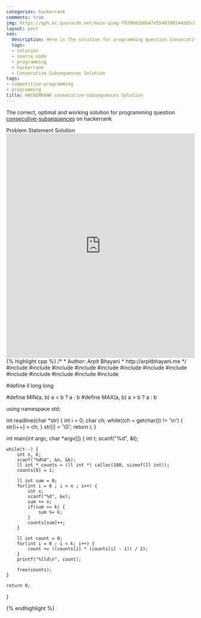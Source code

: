 ```yaml
---
categories: hackerrank
comments: true
img: https://qph.ec.quoracdn.net/main-qimg-f939681b0b47e5540398244db5c8966f?convert_to_webp=true
layout: post
seo:
  description: Here is the solution for programming question Consecutive Subsequences on hackerrank
  tags:
  - solution
  - source code
  - programming
  - hackerrank
  - Consecutive Subsequences Solution
tags:
- competitive-programming
- programming
title: HACKERRANK consecutive-subsequences Solution
---
```

The correct, optimal and working solution for programming question [consecutive-subsequences](https://www.hackerrank.com/contests/w6/challenges/consecutive-subsequences/) on hackerrank

<div class="ui secondary pointing large menu">
  <a class="grey item" data-tab="problem-statement">
    Problem Statement
  </a>
  <a class="active item grey" data-tab="solution">
    Solution
  </a>
</div>
<div class="ui bottom attached tab" data-tab="problem-statement">
    <iframe src="https://www.hackerrank.com/contests/w6/challenges/consecutive-subsequences/" width="100%" height="600px" style="overflow: scroll; border: none;"></iframe>
</div>
<div class="ui bottom attached active tab" data-tab="solution">
{% highlight cpp %}
/*
 *  Author: Arpit Bhayani
 *  http://arpitbhayani.me
 */
#include <cmath>
#include <cstdio>
#include <cstdlib>
#include <climits>
#include <deque>
#include <iostream>
#include <list>
#include <limits>
#include <map>
#include <queue>
#include <set>
#include <stack>
#include <vector>

#define ll long long

#define MIN(a, b) a < b ? a : b
#define MAX(a, b) a > b ? a : b

using namespace std;

int readline(char *str) {
    int i = 0;
    char ch;
    while((ch = getchar()) != '\n') {
        str[i++] = ch;
    }
    str[i] = '\0';
    return i;
}

int main(int argc, char *argv[]) {
    int t;
    scanf("%d", &t);

    while(t--) {
        int n, k;
        scanf("%d%d", &n, &k);
        ll int * counts = (ll int *) calloc(100, sizeof(ll int));
        counts[0] = 1;

        ll int sum = 0;
        for(int i = 0 ; i < n ; i++) {
            int x;
            scanf("%d", &x);
            sum += x;
            if(sum >= k) {
                sum %= k;
            }
            counts[sum]++;
        }

        ll int count = 0;
        for(int i = 0 ; i < k; i++) {
            count += ((counts[i] * (counts[i] - 1)) / 2);
        }
        printf("%lld\n", count);

        free(counts);
    }

    return 0;
}

{% endhighlight %}
</div>

